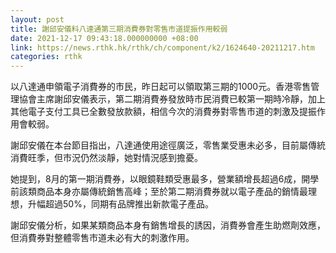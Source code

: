 ```yaml
---
layout: post
title: 謝邱安儀料八達通第三期消費券對零售市道提振作用較弱
date: 2021-12-17 09:43:18.000000000 +08:00
link: https://news.rthk.hk/rthk/ch/component/k2/1624640-20211217.htm
categories: rthk
---
```


以八達通申領電子消費券的市民，昨日起可以領取第三期的1000元。香港零售管理協會主席謝邱安儀表示，第二期消費券發放時市民消費已較第一期時冷靜，加上其他電子支付工具已全數發放款額，相信今次的消費券對零售市道的刺激及提振作用會較弱。

謝邱安儀在本台節目指出，八達通使用途徑廣泛，零售業受惠未必多，目前屬傳統消費旺季，但市況仍然淡靜，她對情況感到擔憂。

她提到，8月的第一期消費券，以眼鏡鞋類受惠最多，營業額增長超過6成，開學前該類商品本身亦屬傳統銷售高峰；至於第二期消費券就以電子產品的銷情最理想，升幅超過50%，同期有品牌推出新款電子產品。

謝邱安儀分析，如果某類商品本身有銷售增長的誘因，消費券會產生助燃劑效應，但消費券對整體零售市道未必有大的刺激作用。
